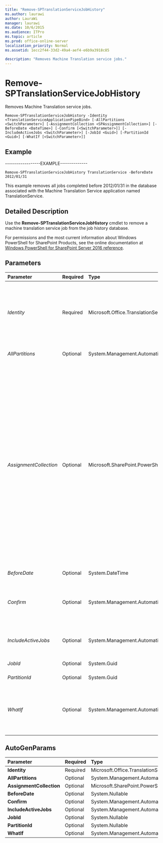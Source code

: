 ```yaml
---
title: "Remove-SPTranslationServiceJobHistory"
ms.author: laurawi
author: LauraWi
manager: laurawi
ms.date: 10/6/2015
ms.audience: ITPro
ms.topic: article
ms.prod: office-online-server
localization_priority: Normal
ms.assetid: 1ecc2f44-33d2-49a4-aef4-e6b9a3918c85

description: "Removes Machine Translation service jobs."
---
```


# Remove-SPTranslationServiceJobHistory

Removes Machine Translation service jobs.
  
```
Remove-SPTranslationServiceJobHistory -Identity <TranslationServiceApplicationPipeBind> [-AllPartitions <SwitchParameter>] [-AssignmentCollection <SPAssignmentCollection>] [-BeforeDate <DateTime>] [-Confirm [<SwitchParameter>]] [-IncludeActiveJobs <SwitchParameter>] [-JobId <Guid>] [-PartitionId <Guid>] [-WhatIf [<SwitchParameter>]]

```

## Example

------------------EXAMPLE--------------
  
```
Remove-SPTranslationServiceJobHistory TranslationService -BeforeDate 2012/01/31
```

This example removes all jobs completed before 2012/01/31 in the database associated with the Machine Translation Service application named TranslationService. 
  
## Detailed Description

Use the **Remove-SPTranslationServiceJobHistory** cmdlet to remove a machine translation service job from the job history database. 
  
For permissions and the most current information about Windows PowerShell for SharePoint Products, see the online documentation at [Windows PowerShell for SharePoint Server 2016 reference](https://go.microsoft.com/fwlink/p/?LinkId=671715). 
  
## Parameters

|**Parameter**|**Required**|**Type**|**Description**|
|:-----|:-----|:-----|:-----|
| _Identity_ <br/> |Required  <br/> |Microsoft.Office.TranslationServices.Powershell.TranslationServiceApplicationPipeBind  <br/> |Specifies the URL or GUID of the instance of the Machine Translation service to remove.  <br/> The type must be a valid URL, in the form http://server_name or a valid GUID (for example, 12345678-90ab-cdef-1234-567890bcdefgh).  <br/> |
| _AllPartitions_ <br/> |Optional  <br/> |System.Management.Automation.SwitchParameter  <br/> |Removes all the jobs from the database given other parameters.  <br/> |
| _AssignmentCollection_ <br/> |Optional  <br/> |Microsoft.SharePoint.PowerShell.SPAssignmentCollection  <br/> |Manages objects for the purpose of proper disposal. Use of objects, such as **SPWeb** or **SPSite**, can use large amounts of memory and use of these objects in Windows PowerShell scripts requires proper memory management. Using the **SPAssignment** object, you can assign objects to a variable and dispose of the objects after they are needed to free up memory. When **SPWeb**, **SPSite**, or **SPSiteAdministration** objects are used, the objects are automatically disposed of if an assignment collection or the **Global** parameter is not used.  <br/> > [!NOTE]> When the **Global** parameter is used, all objects are contained in the global store. If objects are not immediately used, or disposed of by using the **Stop-SPAssignment** command, an out-of-memory scenario can occur.           |
| _BeforeDate_ <br/> |Optional  <br/> |System.DateTime  <br/> |Specifies all expired jobs before a given date.  <br/> |
| _Confirm_ <br/> |Optional  <br/> |System.Management.Automation.SwitchParameter  <br/> |Prompts you for confirmation before executing the command. For more information, type the following command: **get-help about_commonparameters** <br/> |
| _IncludeActiveJobs_ <br/> |Optional  <br/> |System.Management.Automation.SwitchParameter  <br/> |Specifies expired jobs which contain active translations. By default, jobs are not deleted if a translation is active.  <br/> |
| _JobId_ <br/> |Optional  <br/> |System.Guid  <br/> |Specifies only a job Id and its items to expire.  <br/> |
| _PartitionId_ <br/> |Optional  <br/> |System.Guid  <br/> |Specifies only a partition Id and its items to expire.  <br/> |
| _WhatIf_ <br/> |Optional  <br/> |System.Management.Automation.SwitchParameter  <br/> |Displays a message that describes the effect of the command instead of executing the command. For more information, type the following command: **get-help about_commonparameters** <br/> |
   
## AutoGenParams

|**Parameter**|**Required**|**Type**|**Description**|
|:-----|:-----|:-----|:-----|
|**Identity** <br/> |Required  <br/> |Microsoft.Office.TranslationServices.Powershell.TranslationServiceApplicationPipeBind  <br/> ||
|**AllPartitions** <br/> |Optional  <br/> |System.Management.Automation.SwitchParameter  <br/> ||
|**AssignmentCollection** <br/> |Optional  <br/> |Microsoft.SharePoint.PowerShell.SPAssignmentCollection  <br/> ||
|**BeforeDate** <br/> |Optional  <br/> |System.Nullable  <br/> ||
|**Confirm** <br/> |Optional  <br/> |System.Management.Automation.SwitchParameter  <br/> ||
|**IncludeActiveJobs** <br/> |Optional  <br/> |System.Management.Automation.SwitchParameter  <br/> ||
|**JobId** <br/> |Optional  <br/> |System.Nullable  <br/> ||
|**PartitionId** <br/> |Optional  <br/> |System.Nullable  <br/> ||
|**WhatIf** <br/> |Optional  <br/> |System.Management.Automation.SwitchParameter  <br/> ||
   

